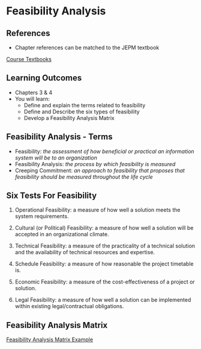 # Feasibility Analysis

## References

- Chapter references can be matched to the JEPM textbook

[Course Textbooks](textbooks.md)

## Learning Outcomes ##
- Chapters 3 & 4
- You will learn:
	- Define and explain the terms related to feasibility
	- Define and Describe the six types of feasibility
	- Develop a Feasibility Analysis Matrix
	
## Feasibility Analysis - Terms 
- Feasibility: _the assessment of how beneficial or practical an information system will be to an organization_
- Feasibility Analysis: _the process by which feasibility is measured_
- Creeping Commitment: _an approach to feasibility that proposes that feasibility should be measured throughout the life cycle_
 
## Six Tests For Feasibility

1. Operational Feasibility: a measure of how well a solution meets the system requirements.

2. Cultural (or Political) Feasibility: a measure of how well a solution will be accepted in an organizational climate.

3. Technical Feasibility: a measure of the practicality of a technical solution and the availability of technical resources and expertise. 

4. Schedule Feasibility: a measure of how reasonable the project timetable is.

5. Economic Feasibility: a measure of the cost-effectiveness of a project or solution.

6. Legal Feasibility: a measure of how well a solution can be implemented within existing legal/contractual obligations.


## Feasibility Analysis Matrix ##

[Feasibility Analysis Matrix Example][fame]


[fame]: https://s3-us-west-2.amazonaws.com/oosa-wiki/uploads/pdf/FeasibilityAnalysisMatrix.pdf "Feasibility Analysis Matrix Example"
